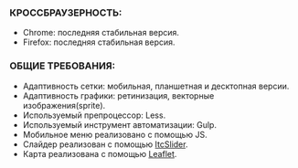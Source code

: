 ### КРОССБРАУЗЕРНОСТЬ: <br />
* Chrome: последняя стабильная версия. <br />
* Firefox: последняя стабильная версия. <br />
### ОБЩИЕ ТРЕБОВАНИЯ: <br />
* Адаптивность сетки: мобильная, планшетная и десктопная версии. <br />
* Адаптивность графики: ретинизация, векторные изображения(sprite). <br />
* Используемый препроцессор: Less. <br />
* Используемый инструмент автоматизации: Gulp. <br />
* Мобильное меню реализовано с помощью JS. <br />
* Слайдер реализован с помощью [ItcSlider](https://itchief.ru/javascript/slider#loading-and-connecting). <br />
* Карта реализована с помощью [Leaflet](https://leafletjs.com/).

